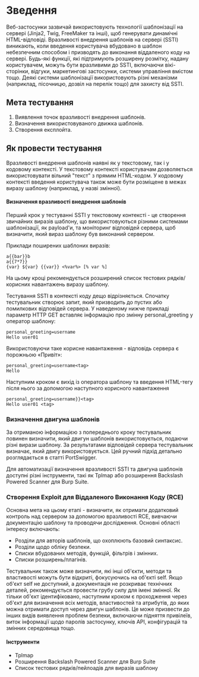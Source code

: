# Зведення

Веб-застосунки зазвичай використовують технології шаблонізації на сервері (Jinja2, Twig, FreeMaker та інші), щоб генерувати динамічні HTML-відповіді. Вразливості внедрення шаблонів на сервері (SSTI) виникають, коли введення користувача вбудовано в шаблон небезпечним способом і призводять до виконання віддаленого коду на сервері. Будь-які функції, які підтримують розширену розмітку, надану користувачем, можуть бути вразливими до SSTI, включаючи вікі-сторінки, відгуки, маркетингові застосунки, системи управління вмістом тощо. Деякі системи шаблонізації використовують різні механізми (наприклад, пісочницю, дозвіл на перелік тощо) для захисту від SSTI.

## Мета тестування

1. Виявлення точок вразливості внедрення шаблонів.
2. Визначення використовуваного движка шаблонів.
3. Створення експлойта.

## Як провести тестування

Вразливості внедрення шаблонів наявні як у текстовому, так і у кодовому контексті. У текстовому контексті користувачам дозволяється використовувати вільний "текст" з прямим HTML-кодом. У кодовому контексті введення користувача також може бути розміщене в межах виразу шаблону (наприклад, у назві змінної).

#### Визначення вразливості внедрення шаблонів

Перший крок у тестуванні SSTI у текстовому контексті - це створення звичайних виразів шаблону, що використовуються різними системами шаблонізації, як payload'и, та моніторинг відповідей сервера, щоб визначити, який вираз шаблону був виконаний сервером.

Приклади поширених шаблоних виразів:

```
a{{bar}}b
a{{7*7}}
{var} ${var} {{var}} <%var%> [% var %]
```

На цьому кроці рекомендується розширений список тестових рядків/корисних навантажень виразу шаблону.

Тестування SSTI в контексті коду дещо відрізняється. Спочатку тестувальник створює запит, який призводить до пустих або помилкових відповідей сервера. У наведеному нижче прикладі параметр HTTP GET вставляє інформацію про змінну personal_greeting у оператор шаблону:

```
personal_greeting=username
Hello user01
```

Використовуючи таке корисне навантаження - відповідь сервера є порожньою «Привіт»:

```
personal_greeting=username<tag>
Hello
```

Наступним кроком є вихід із оператора шаблону та введення HTML-тегу після нього за допомогою наступного корисного навантаження

```
personal_greeting=username}}<tag>
Hello user01 <tag>
```

### Визначення двигуна шаблонів

За отриманою інформацією з попереднього кроку тестувальник повинен визначити, який двигун шаблонів використовується, подаючи різні вирази шаблону. За результатами відповідей сервера тестувальник визначає, який двигу використовується. Цей ручний підхід детально розглядається в статті PortSwigger.

Для автоматизації визначення вразливості SSTI та двигуна шаблонів доступні різні інструменти, такі як Tplmap або розширення Backslash Powered Scanner для Burp Suite.

### Створення Exploit для Віддаленого Виконання Коду (RCE)

Основна мета на цьому етапі - визначити, як отримати додатковий контроль над сервером за допомогою вразливості RCE, вивчаючи документацію шаблону та проводячи дослідження. Основні області інтересу включають:

- Розділи для авторів шаблонів, що охоплюють базовий синтаксис.
- Розділи щодо обліку безпеки.
- Списки вбудованих методів, функцій, фільтрів і змінних.
- Списки розширень/плагінів.

Тестувальник також може визначити, які інші об'єкти, методи та властивості можуть бути відкриті, фокусуючись на об'єкті self. Якщо об'єкт self не доступний, а документація не розкриває технічних деталей, рекомендується провести грубу силу для імені змінної. Як тільки об'єкт ідентифіковано, наступним кроком є проходження через об'єкт для визначення всіх методів, властивостей та атрибутів, до яких можна отримати доступ через двигун шаблонів. Це може призвести до інших видів виявлення проблем безпеки, включаючи підняття привілеїв, виток інформації щодо паролів застосунку, ключів API, конфігурацій та змінних середовища тощо.

#### Інструменти

- Tplmap
- Розширення Backslash Powered Scanner для Burp Suite
- Список тестових рядків/пейлоадів для виразів шаблону
